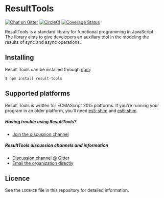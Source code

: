 ResultTools
============

[![Chat on Gitter](https://img.shields.io/gitter/room/result-tools/discussion.svg?style=flat-square)](https://gitter.im/result-tools/discussion)
[![CircleCI](https://circleci.com/gh/rafaelfcads/result-tools.svg?style=svg)](https://circleci.com/gh/rafaelfcads/result-tools)
[![Coverage Status](https://coveralls.io/repos/github/rafaelfcads/result-tools/badge.svg?branch=master)](https://coveralls.io/github/rafaelfcads/result-tools?branch=master)


ResultTools is a standard library for functional programming in JavaScript.
The library aims to give developers an auxiliary tool in the modeling the results of sync and async operations.


## Installing

Result Tools can be installed through [npm][]:

    $ npm install result-tools

## Supported platforms

Result Tools is written for ECMAScript 2015 platforms. If you're running your program in
an older platform, you'll need [es5-shim][] and [es6-shim][].

[es5-shim]: https://github.com/es-shims/es5-shim
[es6-shim]: https://github.com/es-shims/es6-shim


##### Having trouble using ResultTools?

  - [Join the discussion channel][gitter]


##### ResultTools discussion channels and information

  - [Discussion channel @ Gitter][gitter]
  - [Email the organization directly](mailto:resulttoolsfunctionalp@gmail.com)

## Licence

See the `LICENCE` file in this repository for detailed information.

[npm]: https://www.npmjs.com
[gitter]: https://gitter.im/result-tools/discussion


